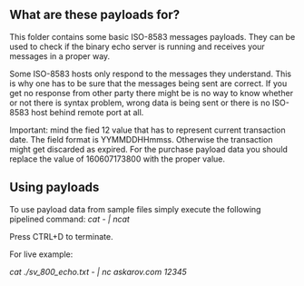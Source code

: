 ## What are these payloads for?

This folder contains some basic ISO-8583 messages payloads. They can be used to check if
the binary echo server is running and receives your messages in a proper way.

Some ISO-8583 hosts only respond to the messages they understand. This is why one has to be
sure that the messages being sent are correct. If you get no response from other party there
might be is no way to know whether or not there is syntax problem, wrong data is being sent
or there is no ISO-8583 host behind remote port at all.

Important: mind the fied 12 value that has to represent current transaction date. The field
format is YYMMDDHHmmss. Otherwise the transaction might get discarded as expired. For the
purchase payload data you should replace the value of 160607173800 with the proper value.

## Using payloads

To use payload data from sample files simply execute the following pipelined command:
_cat <payload filename> - | ncat <echo hostname> <echo host port>_

Press CTRL+D to terminate.

For live example:

_cat ./sv_800_echo.txt - | nc askarov.com 12345_
